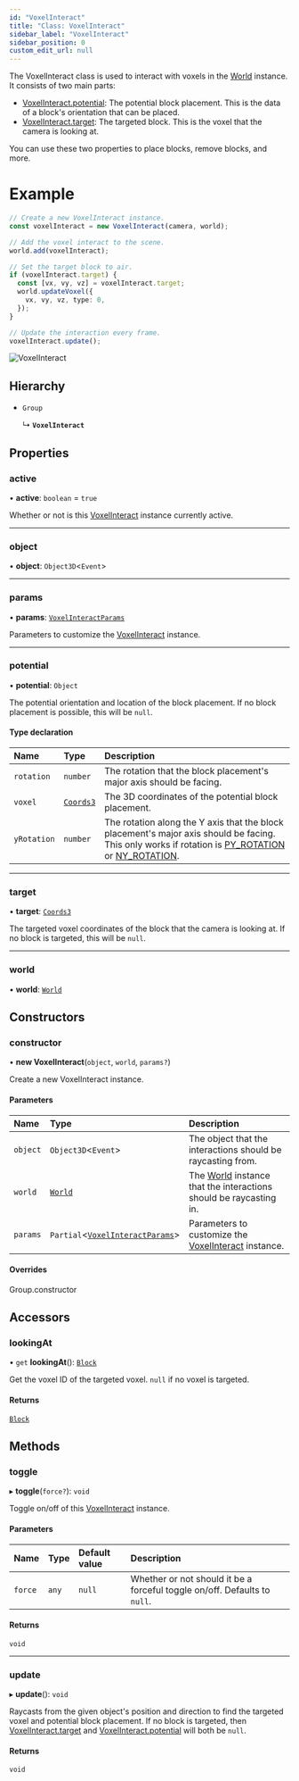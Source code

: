 ```yaml
---
id: "VoxelInteract"
title: "Class: VoxelInteract"
sidebar_label: "VoxelInteract"
sidebar_position: 0
custom_edit_url: null
---
```


The VoxelInteract class is used to interact with voxels in the [World](World.md) instance. It consists of two main parts:

- [VoxelInteract.potential](VoxelInteract.md#potential-128): The potential block placement. This is the data of a block's orientation that can be placed.
- [VoxelInteract.target](VoxelInteract.md#target-128): The targeted block. This is the voxel that the camera is looking at.

You can use these two properties to place blocks, remove blocks, and more.

# Example
```ts
// Create a new VoxelInteract instance.
const voxelInteract = new VoxelInteract(camera, world);

// Add the voxel interact to the scene.
world.add(voxelInteract);

// Set the target block to air.
if (voxelInteract.target) {
  const [vx, vy, vz] = voxelInteract.target;
  world.updateVoxel({
    vx, vy, vz, type: 0,
  });
}

// Update the interaction every frame.
voxelInteract.update();
```

![VoxelInteract](/img/voxel-interact.png)

## Hierarchy

- `Group`

  ↳ **`VoxelInteract`**

## Properties

### active

• **active**: `boolean` = `true`

Whether or not is this [VoxelInteract](VoxelInteract.md) instance currently active.

___

### object

• **object**: `Object3D`<`Event`\>

___

### params

• **params**: [`VoxelInteractParams`](../modules.md#voxelinteractparams-128)

Parameters to customize the [VoxelInteract](VoxelInteract.md) instance.

___

### potential

• **potential**: `Object`

The potential orientation and location of the block placement. If no block placement is possible, this will be `null`.

#### Type declaration

| Name | Type | Description |
| :------ | :------ | :------ |
| `rotation` | `number` | The rotation that the block placement's major axis should be facing. |
| `voxel` | [`Coords3`](../modules.md#coords3-128) | The 3D coordinates of the potential block placement. |
| `yRotation` | `number` | The rotation along the Y axis that the block placement's major axis should be facing. This only works if rotation is [PY_ROTATION](../modules.md#py_rotation-128) or [NY_ROTATION](../modules.md#ny_rotation-128). |

___

### target

• **target**: [`Coords3`](../modules.md#coords3-128)

The targeted voxel coordinates of the block that the camera is looking at. If no block is targeted, this will be `null`.

___

### world

• **world**: [`World`](World.md)

## Constructors

### constructor

• **new VoxelInteract**(`object`, `world`, `params?`)

Create a new VoxelInteract instance.

#### Parameters

| Name | Type | Description |
| :------ | :------ | :------ |
| `object` | `Object3D`<`Event`\> | The object that the interactions should be raycasting from. |
| `world` | [`World`](World.md) | The [World](World.md) instance that the interactions should be raycasting in. |
| `params` | `Partial`<[`VoxelInteractParams`](../modules.md#voxelinteractparams-128)\> | Parameters to customize the [VoxelInteract](VoxelInteract.md) instance. |

#### Overrides

Group.constructor

## Accessors

### lookingAt

• `get` **lookingAt**(): [`Block`](../modules.md#block-128)

Get the voxel ID of the targeted voxel. `null` if no voxel is targeted.

#### Returns

[`Block`](../modules.md#block-128)

## Methods

### toggle

▸ **toggle**(`force?`): `void`

Toggle on/off of this [VoxelInteract](VoxelInteract.md) instance.

#### Parameters

| Name | Type | Default value | Description |
| :------ | :------ | :------ | :------ |
| `force` | `any` | `null` | Whether or not should it be a forceful toggle on/off. Defaults to `null`. |

#### Returns

`void`

___

### update

▸ **update**(): `void`

Raycasts from the given object's position and direction to find the targeted voxel and potential block placement.
If no block is targeted, then [VoxelInteract.target](VoxelInteract.md#target-128) and [VoxelInteract.potential](VoxelInteract.md#potential-128) will both be `null`.

#### Returns

`void`
